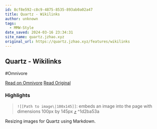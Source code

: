 ```yaml
---
id: 8cf8e592-c8c9-4875-8535-893ab0a02a47
title: Quartz - Wikilinks
author: unknown
tags:
  - MMW-Style
date_saved: 2024-03-16 23:34:31
site_name: quartz.jzhao.xyz
original_url: https://quartz.jzhao.xyz/features/wikilinks
---
```


## Quartz - Wikilinks
#Omnivore

[Read on Omnivore](https://omnivore.app/me/https-quartz-jzhao-xyz-features-wikilinks-18e46d3cf66)
[Read Original](https://quartz.jzhao.xyz/features/wikilinks)

### Highlights

> `![[Path to image\|100x145]]`: embeds an image into the page with dimensions 100px by 145px [⤴️](https://omnivore.app/me/https-quartz-jzhao-xyz-features-wikilinks-18e46d3cf66#1d2ba53a-a626-4f6c-a958-d9ad3e215687)  ^1d2ba53a

Resizing images for Quartz using Markdown.

